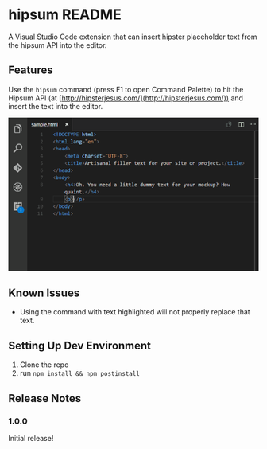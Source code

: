 # hipsum README

A Visual Studio Code extension that can insert hipster placeholder text from the hipsum API into the editor.

## Features

Use the `hipsum` command (press F1 to open Command Palette) to hit the Hipsum API (at [http://hipsterjesus.com/](http://hipsterjesus.com/)) and insert the text into the editor.

![alt text](./Animation.gif "Functionality Preview")

<!-- Tip: Many popular extensions utilize animations. This is an excellent way to show off your extension! We recommend short, focused animations that are easy to follow.

## Requirements

If you have any requirements or dependencies, add a section describing those and how to install and configure them.

## Extension Settings

Include if your extension adds any VS Code settings through the `contributes.configuration` extension point.

For example:

This extension contributes the following settings:

* `myExtension.enable`: enable/disable this extension
* `myExtension.thing`: set to `blah` to do something
-->
## Known Issues

* Using the command with text highlighted will not properly replace that text.

## Setting Up Dev Environment

1. Clone the repo
2. run `npm install && npm postinstall`

## Release Notes

### 1.0.0

Initial release!
